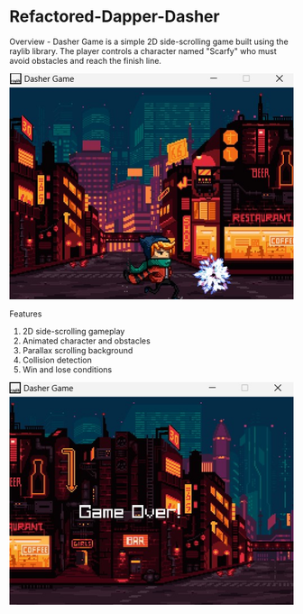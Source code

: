 # Refactored-Dapper-Dasher
Overview - Dasher Game is a simple 2D side-scrolling game built using the raylib library. The player controls a character named "Scarfy" who must avoid obstacles and reach the finish line.

![Scarfy and Nebula](GamePlayImages/scarfyNebula.jpg)

Features

1. 2D side-scrolling gameplay
2. Animated character and obstacles
3. Parallax scrolling background
4. Collision detection
5. Win and lose conditions

![Game Over](GamePlayImages/gameOver.jpg)

